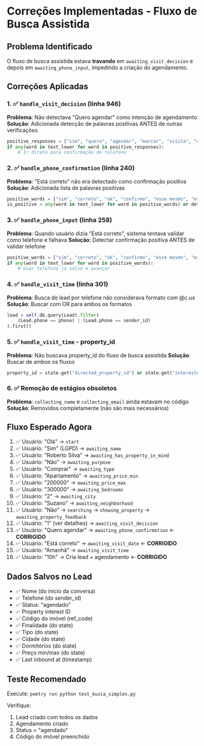 # Correções Implementadas - Fluxo de Busca Assistida

## Problema Identificado
O fluxo de busca assistida estava **travando** em `awaiting_visit_decision` e depois em `awaiting_phone_input`, impedindo a criação do agendamento.

## Correções Aplicadas

### 1. ✅ `handle_visit_decision` (linha 946)
**Problema**: Não detectava "Quero agendar" como intenção de agendamento
**Solução**: Adicionada detecção de palavras positivas ANTES de outras verificações
```python
positive_responses = ["sim", "quero", "agendar", "marcar", "visita", "correto", "ok", "confirmo"]
if any(word in text_lower for word in positive_responses):
    # Ir direto para confirmação de telefone
```

### 2. ✅ `handle_phone_confirmation` (linha 240)
**Problema**: "Está correto" não era detectado como confirmação positiva
**Solução**: Adicionada lista de palavras positivas
```python
positive_words = ["sim", "correto", "ok", "confirmo", "esse mesmo", "está correto", "esta correto", "yes", "certo"]
is_positive = any(word in text_lower for word in positive_words) or detect.detect_yes_no(text) == "yes"
```

### 3. ✅ `handle_phone_input` (linha 258)
**Problema**: Quando usuário dizia "Está correto", sistema tentava validar como telefone e falhava
**Solução**: Detectar confirmação positiva ANTES de validar telefone
```python
positive_words = ["sim", "correto", "ok", "confirmo", "esse mesmo", "está correto", "esta correto"]
if any(word in text_lower for word in positive_words):
    # Usar telefone já salvo e avançar
```

### 4. ✅ `handle_visit_time` (linha 301)
**Problema**: Busca de lead por telefone não considerava formato com @c.us
**Solução**: Buscar com OR para ambos os formatos
```python
lead = self.db.query(Lead).filter(
    (Lead.phone == phone) | (Lead.phone == sender_id)
).first()
```

### 5. ✅ `handle_visit_time` - property_id
**Problema**: Não buscava property_id do fluxo de busca assistida
**Solução**: Buscar de ambos os fluxos
```python
property_id = state.get("directed_property_id") or state.get("interested_property_id")
```

### 6. ✅ Remoção de estágios obsoletos
**Problema**: `collecting_name` e `collecting_email` ainda estavam no código
**Solução**: Removidos completamente (não são mais necessários)

## Fluxo Esperado Agora

1. ✅ Usuário: "Olá" → `start`
2. ✅ Usuário: "Sim" (LGPD) → `awaiting_name`
3. ✅ Usuário: "Roberto Silva" → `awaiting_has_property_in_mind`
4. ✅ Usuário: "Não" → `awaiting_purpose`
5. ✅ Usuário: "Comprar" → `awaiting_type`
6. ✅ Usuário: "Apartamento" → `awaiting_price_min`
7. ✅ Usuário: "200000" → `awaiting_price_max`
8. ✅ Usuário: "300000" → `awaiting_bedrooms`
9. ✅ Usuário: "2" → `awaiting_city`
10. ✅ Usuário: "Suzano" → `awaiting_neighborhood`
11. ✅ Usuário: "Não" → `searching` → `showing_property` → `awaiting_property_feedback`
12. ✅ Usuário: "1" (ver detalhes) → `awaiting_visit_decision`
13. ✅ Usuário: "Quero agendar" → `awaiting_phone_confirmation` ← **CORRIGIDO**
14. ✅ Usuário: "Está correto" → `awaiting_visit_date` ← **CORRIGIDO**
15. ✅ Usuário: "Amanhã" → `awaiting_visit_time`
16. ✅ Usuário: "10h" → Cria lead + agendamento ← **CORRIGIDO**

## Dados Salvos no Lead

- ✅ Nome (do início da conversa)
- ✅ Telefone (do sender_id)
- ✅ Status: "agendado"
- ✅ Property interest ID
- ✅ Código do imóvel (ref_code)
- ✅ Finalidade (do state)
- ✅ Tipo (do state)
- ✅ Cidade (do state)
- ✅ Dormitórios (do state)
- ✅ Preço min/max (do state)
- ✅ Last inbound at (timestamp)

## Teste Recomendado

Execute: `poetry run python test_busca_simples.py`

Verifique:
1. Lead criado com todos os dados
2. Agendamento criado
3. Status = "agendado"
4. Código do imóvel preenchido
